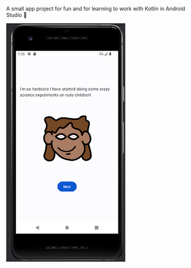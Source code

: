A small app project for fun and for learning to work with Kotlin in Android Studio 🌱

![Image of the app in it's current state](image.png)